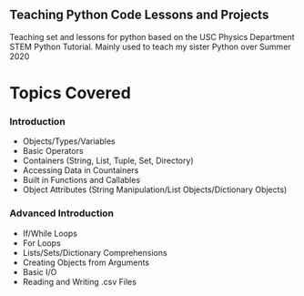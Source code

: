 ## Teaching Python Code Lessons and Projects
Teaching set and lessons for python based on the USC Physics Department STEM Python Tutorial. Mainly used to teach my sister Python over Summer 2020

# Topics Covered

### Introduction
- Objects/Types/Variables
- Basic Operators
- Containers (String, List, Tuple, Set, Directory)
- Accessing Data in Countainers
- Built in Functions and Callables
- Object Attributes (String Manipulation/List Objects/Dictionary Objects)

### Advanced Introduction
- If/While Loops
- For Loops
- Lists/Sets/Dictionary Comprehensions
- Creating Objects from Arguments
- Basic I/O
- Reading and Writing .csv Files

